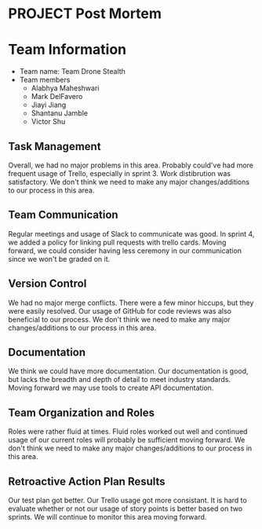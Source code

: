 # PROJECT Post Mortem

# Team Information
* Team name: Team Drone Stealth
* Team members
  * Alabhya Maheshwari
  * Mark DelFavero
  * Jiayi Jiang
  * Shantanu Jamble
  * Victor Shu

## Task Management
 Overall, we had no major problems in this area. Probably could've had more frequent usage of Trello, especially in sprint 3. Work distibrution was satisfactory. We don't think we need to make any major changes/additions to our process in this area.

## Team Communication
 Regular meetings and usage of Slack to communicate was good. In sprint 4, we added a policy for linking pull requests with trello cards. Moving forward, we could consider having less ceremony in our communication since we won't be graded on it.

## Version Control
 We had no major merge conflicts. There were a few minor hiccups, but they were easily resolved. Our usage of GitHub for code reviews was also beneficial to our process. We don't think we need to make any major changes/additions to our process in this area.

## Documentation
 We think we could have more documentation. Our documentation is good, but lacks the breadth and depth of detail to meet industry standards. Moving forward we may use tools to create API documentation.

## Team Organization and Roles
 Roles were rather fluid at times. Fluid roles worked out well and continued usage of our current roles will probably be sufficient moving forward. We don't think we need to make any major changes/additions to our process in this area.

## Retroactive Action Plan Results
 Our test plan got better. Our Trello usage got more consistant. It is hard to evaluate whether or not our usage of story points is better based on two sprints. We will continue to monitor this area moving forward.
